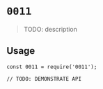 # `0011`

> TODO: description

## Usage

```
const 0011 = require('0011');

// TODO: DEMONSTRATE API
```
